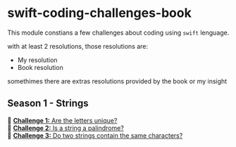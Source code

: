 # swift-coding-challenges-book
This module constians a few challenges about coding using `swift` lenguage.

with at least 2 resolutions, those resolutions are:
  - My resolution
  - Book resolution

somethimes there are extras resolutions provided by the book or my insight

## Season 1 - Strings
📄 [**Challenge 1:** Are the letters unique?](https://github.com/PaoloProdossimoLopes/swift-coding-challenges-book/blob/0b3356a375af8743b0680aca312c7a4fa7b150dd/challenges/challenge_01.md)<br>
📄 [**Challenge 2:** Is a string a palindrome?](https://github.com/PaoloProdossimoLopes/swift-coding-challenges-book/blob/0b3356a375af8743b0680aca312c7a4fa7b150dd/challenges/challenge_02.md)<br>
📄 [**Challenge 3:** Do two strings contain the same characters?](https://github.com/PaoloProdossimoLopes/swift-coding-challenges-book/blob/0b3356a375af8743b0680aca312c7a4fa7b150dd/challenges/challenge_03.md)<br>

